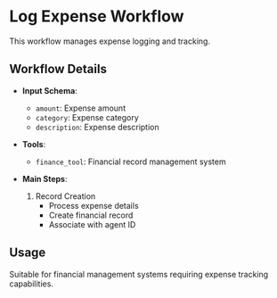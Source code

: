 # Log Expense Workflow

This workflow manages expense logging and tracking.

## Workflow Details

- **Input Schema**:
  - `amount`: Expense amount
  - `category`: Expense category
  - `description`: Expense description

- **Tools**:
  - `finance_tool`: Financial record management system

- **Main Steps**:
  1. Record Creation
     - Process expense details
     - Create financial record
     - Associate with agent ID

## Usage

Suitable for financial management systems requiring expense tracking capabilities.
